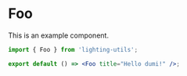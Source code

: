 # Foo

This is an example component.

```jsx
import { Foo } from 'lighting-utils';

export default () => <Foo title="Hello dumi!" />;
```
